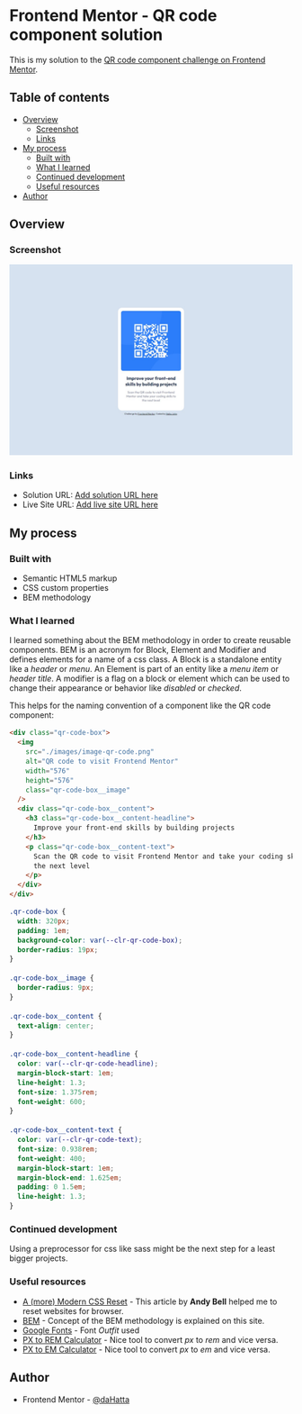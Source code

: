 # Frontend Mentor - QR code component solution

This is my solution to the [QR code component challenge on Frontend Mentor](https://www.frontendmentor.io/challenges/qr-code-component-iux_sIO_H).

## Table of contents

- [Overview](#overview)
  - [Screenshot](#screenshot)
  - [Links](#links)
- [My process](#my-process)
  - [Built with](#built-with)
  - [What I learned](#what-i-learned)
  - [Continued development](#continued-development)
  - [Useful resources](#useful-resources)
- [Author](#author)

## Overview

### Screenshot

![QR code component solution](./screenshot.jpg)

### Links

- Solution URL: [Add solution URL here](https://your-solution-url.com)
- Live Site URL: [Add live site URL here](https://your-live-site-url.com)

## My process

### Built with

- Semantic HTML5 markup
- CSS custom properties
- BEM methodology

### What I learned

I learned something about the BEM methodology in order to create reusable components.
BEM is an acronym for Block, Element and Modifier and defines elements for a name of a css class.
A Block is a standalone entity like a _header_ or _menu_. An Element is part of an entity like a
_menu item_ or _header title_. A modifier is a flag on a block or element which can be used to change
their appearance or behavior like _disabled_ or _checked_.

This helps for the naming convention of a component like the QR code component:

```html
<div class="qr-code-box">
  <img
    src="./images/image-qr-code.png"
    alt="QR code to visit Frontend Mentor"
    width="576"
    height="576"
    class="qr-code-box__image"
  />
  <div class="qr-code-box__content">
    <h3 class="qr-code-box__content-headline">
      Improve your front-end skills by building projects
    </h3>
    <p class="qr-code-box__content-text">
      Scan the QR code to visit Frontend Mentor and take your coding skills to
      the next level
    </p>
  </div>
</div>
```

```css
.qr-code-box {
  width: 320px;
  padding: 1em;
  background-color: var(--clr-qr-code-box);
  border-radius: 19px;
}

.qr-code-box__image {
  border-radius: 9px;
}

.qr-code-box__content {
  text-align: center;
}

.qr-code-box__content-headline {
  color: var(--clr-qr-code-headline);
  margin-block-start: 1em;
  line-height: 1.3;
  font-size: 1.375rem;
  font-weight: 600;
}

.qr-code-box__content-text {
  color: var(--clr-qr-code-text);
  font-size: 0.938rem;
  font-weight: 400;
  margin-block-start: 1em;
  margin-block-end: 1.625em;
  padding: 0 1.5em;
  line-height: 1.3;
}
```

### Continued development

Using a preprocessor for css like sass might be the next step for a least bigger projects.

### Useful resources

- [A (more) Modern CSS Reset](https://piccalil.li/blog/a-more-modern-css-reset/) - This article by **Andy Bell** helped me to reset websites for browser.
- [BEM](https://getbem.com/) - Concept of the BEM methodology is explained on this site.
- [Google Fonts](https://fonts.google.com/specimen/Outfit) - Font _Outfit_ used
- [PX to REM Calculator](https://nekocalc.com/de/px-zu-rem-umrechner) - Nice tool to convert _px_ to _rem_ and vice versa.
- [PX to EM Calculator](https://nekocalc.com/de/px-zu-em-umrechner) - Nice tool to convert _px_ to _em_ and vice versa.

## Author

- Frontend Mentor - [@daHatta](https://www.frontendmentor.io/profile/daHatta)
